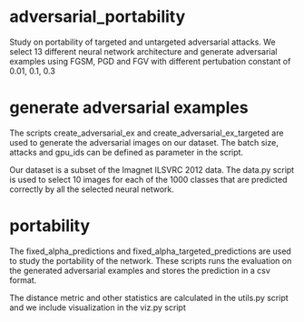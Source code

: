 # adversarial_portability
Study on portability of targeted and untargeted adversarial attacks. We select 13 different neural network architecture
and generate adversarial examples using FGSM, PGD and FGV with different pertubation constant of 0.01, 0.1, 0.3

# generate adversarial examples

The scripts create_adversarial_ex and create_adversarial_ex_targeted are used to generate the adversarial images
on our dataset. The batch size, attacks and gpu_ids can be defined as parameter in the script.

Our dataset is a subset of the Imagnet ILSVRC 2012 data. The data.py script is used to select 10 images
for each of the 1000 classes that are predicted correctly by all the selected neural network.

# portability
The fixed_alpha_predictions and fixed_alpha_targeted_predictions are used to study the portability of
the network. These scripts runs the evaluation on the generated adversarial examples and stores the
prediction in a csv format.

The distance metric and other statistics are calculated in the utils.py script and we include visualization
in the viz.py script
